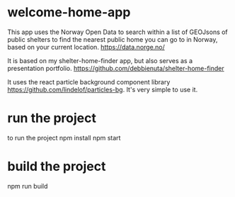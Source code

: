 # welcome-home-app
This app uses the Norway Open Data to search within a list of GEOJsons of public shelters to find the nearest public home you can go to in Norway, based on your current location.
https://data.norge.no/

It is based on my shelter-home-finder app, but also serves as a presentation portfolio. https://github.com/debbienuta/shelter-home-finder

It uses the react particle background component library https://github.com/lindelof/particles-bg. It's very simple to use it. 

# run the project
to run the project
npm install
npm start

# build the project
npm run build


